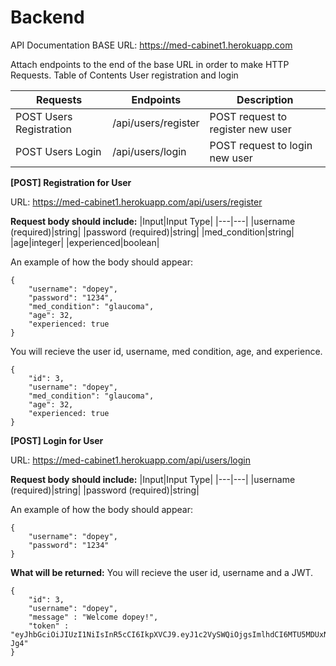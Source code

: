 # Backend
API Documentation
BASE URL: https://med-cabinet1.herokuapp.com

Attach endpoints to the end of the base URL in order to make HTTP Requests.
Table of Contents
User registration and login

|Requests|Endpoints|Description|
|---|---|---|
|POST Users Registration|/api/users/register|POST request to register new user|
|POST Users Login|/api/users/login|POST request to login new user|

**[POST] Registration for User**

URL: https://med-cabinet1.herokuapp.com/api/users/register

**Request body should include:**
|Input|Input Type|
|---|---|
|username (required)|string|
|password (required)|string|
|med_condition|string|
|age|integer|
|experienced|boolean|

An example of how the body should appear:
```
{
    "username": "dopey",
    "password": "1234",
    "med_condition": "glaucoma",
    "age": 32,
    "experienced: true
}
```
You will recieve the user id, username, med condition, age, and experience.
```
{
    "id": 3,
    "username": "dopey",
    "med_condition": "glaucoma",
    "age": 32,
    "experienced: true
}
```
**[POST] Login for User**

URL: https://med-cabinet1.herokuapp.com/api/users/login

**Request body should include:**
|Input|Input Type|
|---|---|
|username (required)|string|
|password (required)|string|

An example of how the body should appear:
```
{
    "username": "dopey",
    "password": "1234"
}
```

**What will be returned:**
You will recieve the user id, username and a JWT.
```
{
    "id": 3,
    "username": "dopey",
    "message" : "Welcome dopey!",
    "token" : "eyJhbGciOiJIUzI1NiIsInR5cCI6IkpXVCJ9.eyJ1c2VySWQiOjgsImlhdCI6MTU5MDUxNzcwNn0.oApQinTQPd2YuihjsSwk9WnMna6CfI95kx6rxh0-Jg4"
}
```